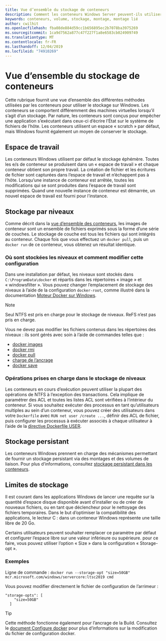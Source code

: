 ```yaml
---
title: Vue d’ensemble du stockage de conteneurs
description: Comment les conteneurs Windows Server peuvent-ils utiliser les hôtes et les autres types de stockage
keywords: conteneurs, volume, stockage, montage, montage lié
author: cwilhit
ms.openlocfilehash: fba08de884d59cc1b656895ec2b7078ba3975269
ms.sourcegitcommit: 1ca9d7562a877c47f227f1a8e6583cb024909749
ms.translationtype: MT
ms.contentlocale: fr-FR
ms.lasthandoff: 12/04/2019
ms.locfileid: "74910269"
---
```

# <a name="container-storage-overview"></a>Vue d’ensemble du stockage de conteneurs

<!-- Great diagram would be great! -->

Cette rubrique fournit une vue d’ensemble des différentes méthodes utilisées par les conteneurs pour utiliser le stockage sur Windows. Les conteneurs se comportent différemment des machines virtuelles lorsqu’il s’agit d’un stockage. Par nature, les conteneurs sont conçus pour empêcher une application s’exécutant dans ceux-ci d’écrire l’État sur le système de fichiers de l’hôte. Les conteneurs utilisent un espace « scratch » par défaut, mais Windows fournit également un moyen de conserver le stockage.

## <a name="scratch-space"></a>Espace de travail

Les conteneurs Windows utilisent par défaut le stockage éphémère. Toutes les e/s de conteneur se produisent dans un « espace de travail » et chaque conteneur obtient son propre travail. La création de fichier et les écritures de fichier sont capturées dans l’espace de travail et n’échappent pas à l’hôte. Lorsqu’une instance de conteneur est arrêtée, toutes les modifications qui se sont produites dans l’espace de travail sont supprimées. Quand une nouvelle instance de conteneur est démarrée, un nouvel espace de travail est fourni pour l’instance.

## <a name="layer-storage"></a>Stockage par niveaux

Comme décrit dans la [vue d’ensemble des conteneurs](../about/index.md), les images de conteneur sont un ensemble de fichiers exprimés sous la forme d’une série de couches. Le stockage de couche est tous les fichiers qui sont intégrés au conteneur. Chaque fois que vous effectuez un `docker pull`, puis un `docker run` de ce conteneur, vous obtenez un résultat identique.

### <a name="where-layers-are-stored-and-how-to-change-it"></a>Où sont stockées les niveaux et comment modifier cette configuration

Dans une installation par défaut, les niveaux sont stockés dans `C:\ProgramData\docker` et répartis dans les répertoires « image » et « windowsfilter ». Vous pouvez changer l’emplacement de stockage des niveaux à l’aide de la configuration `docker-root`, comme illustré dans la documentation [Moteur Docker sur Windows](../manage-docker/configure-docker-daemon.md).

> [!NOTE]
> Seul NTFS est pris en charge pour le stockage de niveaux. ReFS n’est pas pris en charge.

Vous ne devez pas modifier les fichiers contenus dans les répertoires des niveaux : ils sont gérés avec soin à l’aide de commandes telles que :

- [docker images](https://docs.docker.com/engine/reference/commandline/images/)
- [docker rmi](https://docs.docker.com/engine/reference/commandline/rmi/)
- [docker pull](https://docs.docker.com/engine/reference/commandline/pull/)
- [charge de l’ancrage](https://docs.docker.com/engine/reference/commandline/load/)
- [docker save](https://docs.docker.com/engine/reference/commandline/save/)

### <a name="supported-operations-in-layer-storage"></a>Opérations prises en charge dans le stockage de niveaux

Les conteneurs en cours d’exécution peuvent utiliser la plupart des opérations de NTFS à l’exception des transactions. Cela implique de paramétrer des ACL et toutes les listes ACL sont vérifiées à l’intérieur du conteneur. Si vous souhaitez exécuter des processus en tant qu’utilisateurs multiples au sein d’un conteneur, vous pouvez créer des utilisateurs dans votre `Dockerfile` avec `RUN net user /create ...`, définir des ACL de fichier, puis configurer les processus à exécuter associés à chaque utilisateur à l’aide de la [directive Dockerfile USER](https://docs.docker.com/engine/reference/builder/#user).

## <a name="persistent-storage"></a>Stockage persistant

Les conteneurs Windows prennent en charge des mécanismes permettant de fournir un stockage persistant via des montages et des volumes de liaison. Pour plus d’informations, consultez [stockage persistant dans les conteneurs](./persistent-storage.md).

## <a name="storage-limits"></a>Limites de stockage

Il est courant dans les applications Windows de lancer une requête sur la quantité d’espace disque disponible avant d’installer ou de créer de nouveaux fichiers, ou en tant que déclencheur pour le nettoyage des fichiers temporaires.  Dans le but d’optimiser la compatibilité des applications, le lecteur C : dans un conteneur Windows représente une taille libre de 20 Go.

Certains utilisateurs peuvent souhaiter remplacer ce paramètre par défaut et configurer l’espace libre sur une valeur inférieure ou supérieure. pour ce faire, vous pouvez utiliser l’option « Size » dans la configuration « Storage-opt ».

### <a name="examples"></a>Exemples

Ligne de commande : `docker run --storage-opt "size=50GB" mcr.microsoft.com/windows/servercore:ltsc2019 cmd`

Vous pouvez modifier directement le fichier de configuration de l’arrimeur :

```Docker Configuration File
"storage-opts": [
    "size=50GB"
  ]
```

> [!TIP]
> Cette méthode fonctionne également pour l’ancrage de la Build. Consultez le [document Configure docker](https://docs.microsoft.com/virtualization/windowscontainers/manage-docker/configure-docker-daemon#configure-docker-with-configuration-file) pour plus d’informations sur la modification du fichier de configuration docker.
